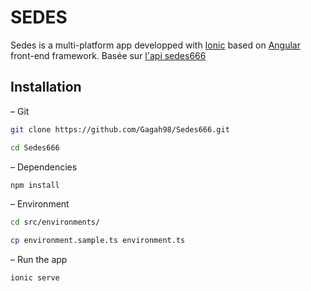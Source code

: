 # SEDES
Sedes is a multi-platform app developped with [Ionic](https://github.com/ionic-team/ionic) based on [Angular](https://github.com/angular/angular) front-end framework. Basée sur [l'api sedes666](https://github.com/evandu65/sedes666)
## Installation
– Git
```bash
git clone https://github.com/Gagah98/Sedes666.git
```
```bash
cd Sedes666
```
– Dependencies
```bash
npm install
```
– Environment
```bash
cd src/environments/
```
```bash
cp environment.sample.ts environment.ts 
```
– Run the app
```bash
ionic serve
```

